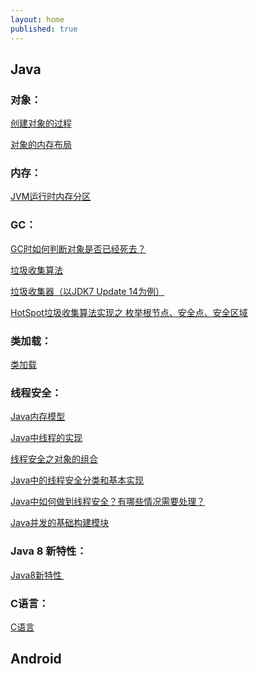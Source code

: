 ```yaml
---
layout: home
published: true
---
```


## Java

### 对象：

<a href="/_post/Java/创建对象的过程.jpg">创建对象的过程</a>

<a href="/_post/Java/对象的内存布局.jpg">对象的内存布局</a>



### 内存：

<a href="/_post/Java/JVM运行时内存.jpg">JVM运行时内存分区</a>



### GC：

<a href="/_post/Java/如何判断对象是否已经死去.jpg">GC时如何判断对象是否已经死去？</a>

<a href="/_post/Java/垃圾收集算法.jpg">垃圾收集算法</a>

<a href="/_post/Java/垃圾收集器（以JDK7 Update 14为例）.jpg">垃圾收集器（以JDK7 Update 14为例）</a>

<a href="/_post/Java/HotSpot垃圾收集算法实现之 枚举根节点、安全点、安全区域.jpg">HotSpot垃圾收集算法实现之 枚举根节点、安全点、安全区域</a>



### 类加载：

<a href="/_post/Java/JVM类加载.jpg">类加载</a>



### 线程安全：

<a href="/_post/Java/Java内存模型.jpg">Java内存模型</a>

<a href="/_post/Java/线程实现.jpg">Java中线程的实现</a>

<a href="/_post/Java/对象的组合.jpg">线程安全之对象的组合</a>

<a href="/_post/Java/线程安全.jpg">Java中的线程安全分类和基本实现</a>

<a href="/_post/Java/线程安全性.jpg">Java中如何做到线程安全？有哪些情况需要处理？</a>

<a href="/_post/Java/Java并发的基础构建模块.jpg">Java并发的基础构建模块</a>



### Java 8 新特性：

<a href="/_post/Java/Java8新特性.jpg">Java8新特性 </a>



### C语言：

<a href="../_post/C语言.jpg">C语言</a>



## Android





